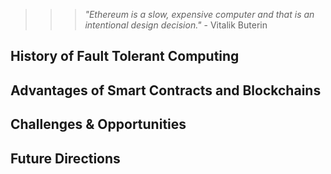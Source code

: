>>> *"Ethereum is a slow, expensive computer and that is an intentional design decision."* - Vitalik Buterin

## History of Fault Tolerant Computing

## Advantages of Smart Contracts and Blockchains

## Challenges & Opportunities

## Future Directions

